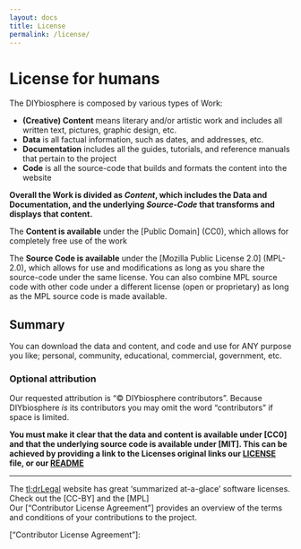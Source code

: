```yaml
---
layout: docs
title: License
permalink: /license/
---
```


# License for humans
The DIYbiosphere is composed by various types of Work:
-  **(Creative) Content** means literary and/or artistic work and includes all written text, pictures, graphic design, etc.
- **Data** is all factual information, such as dates, and addresses, etc.
- **Documentation** includes all the guides, tutorials, and reference manuals that pertain to the project
-  **Code** is all the source-code that builds and formats the content into the website

**Overall the Work is divided as _Content_, which includes the Data and Documentation, and the underlying _Source-Code_ that transforms and displays that content.**

The **Content is available** under the [Public Domain] (CC0), which allows for completely free use of the work

The **Source Code is available**  under the [Mozilla Public License 2.0] (MPL-2.0), which allows for use and modifications as long as you share the source-code under the same license. You can also combine MPL source code with other code under a different license (open or proprietary) as long as the MPL source code is made available.

## Summary
You can download the data and content, and code and use for ANY purpose you like; personal, community, educational, commercial, government, etc.

### Optional attribution
Our requested attribution is “© DIYbiosphere contributors”.
Because DIYbiosphere  _is_ its contributors you may omit the word “contributors” if space is limited.

**You must make it clear that the data and content is available under [CC0] and that the underlying source code is available under [MIT]. This can be achieved by providing a link to the Licenses original links our [LICENSE] file, or our [README]**

- - -
The [tl;drLegal] website has great ‘summarized at-a-glace’ software licenses. Check out the [CC-BY] and the [MPL]  <br>
Our [“Contributor License Agreement”] provides an overview of the terms and conditions of your contributions to the project.


[LICENSE]: /license
[README]: https://github.com/DIYbiosphere/diybiosphere.io
[Tl;drLegal]: https://tldrlegal.com/
[“Contributor License Agreement”]:
